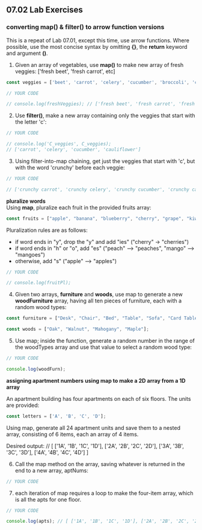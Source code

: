 ## 07.02 Lab Exercises

### converting map() & filter() to arrow function versions

This is a repeat of Lab 07.01, except this time, use arrow functions. Where possible, use the most concise syntax by omitting **{}**, the **return** keyword and argument **()**.

1. Given an array of vegetables, use **map()** to make new array of fresh veggies: ['fresh beet', 'fresh carrot', etc]

```js
const veggies = ['beet', 'carrot', 'celery', 'cucumber', 'broccoli', 'cauliflower', 'lettuce'];

// YOUR CODE

// console.log(freshVeggies); // ['fresh beet', 'fresh carrot', 'fresh celery', 'fresh cucumber', 'fresh broccoli', 'fresh cauliflower', 'fresh lettuce'];
```

2. Use **filter()**, make a new array containing only the veggies that start with the letter 'c':

```js
// YOUR CODE

// console.log('C_veggies', C_veggies);
// ['carrot', 'celery', 'cucumber', 'cauliflower']
```

3. Using filter-into-map chaining, get just the veggies that start with 'c', but with the word 'crunchy' before each veggie:

```js
// YOUR CODE

// ['crunchy carrot', 'crunchy celery', 'crunchy cucumber', 'crunchy cauliflower']
```

**pluralize words**  
Using **map**, pluralize each fruit in the provided fruits array:

```js
const fruits = ["apple", "banana", "blueberry", "cherry", "grape", "kiwi", "lemon", "mango", "orange", "papaya", "peach", "strawberry"]
```

Pluralization rules are as follows:

- if word ends in "y", drop the "y" and add "ies" ("cherry" -> "cherries")
- if word ends in "h" or "o", add "es" ("peach" --> "peaches", "mango" --> "mangoes")
- otherwise, add "s" ("apple" --> "apples")

```js
// YOUR CODE

// console.log(fruitPl);
```

4. Given two arrays, **furniture** and **woods**, use map to generate a new **woodFurniture** array, having all ten pieces of furniture, each with a random wood types:

```js
const furniture = ["Desk", "Chair", "Bed", "Table", "Sofa", "Card Table", "Tea Table", "Chest", "Dresser", "Sideboard"];

const woods = ["Oak", "Walnut", "Mahogany", "Maple"];
```

5. Use map; inside the function, generate a random number in the range of the woodTypes array and use that value to select a random wood type:

```js
// YOUR CODE

console.log(woodFurn);
```

**assigning apartment numbers**
**using map to make a 2D array from a 1D array**

An apartment building has four apartments on each of six floors. The units are provided:

```js
const letters = ['A', 'B', 'C', 'D'];
```

Using map, generate all 24 apartment units and save them to a nested array, consisting of 6 items, each an array of 4 items.

Desired output:
// [ ['1A', '1B', '1C', '1D'], ['2A', '2B', '2C', '2D'], ['3A', '3B', '3C', '3D'], ['4A', '4B', '4C', '4D'] ]

6. Call the map method on the array, saving whatever is returned in the end to a new array, aptNums:

```js
// YOUR CODE
```

7. each iteration of map requires a loop to make the four-item array, which is all the apts for one floor.

```js
// YOUR CODE

console.log(apts); // [ ['1A', '1B', '1C', '1D'], ['2A', '2B', '2C', '2D'], ['3A', '3B', '3C', '3D'], ['4A', '4B', '4C', '4D'] ]
```
